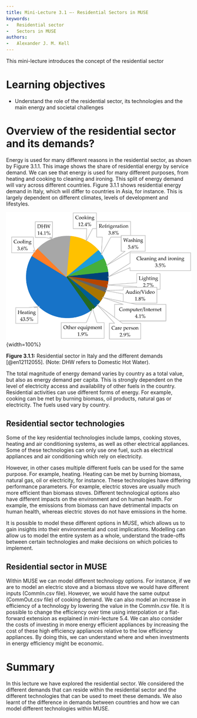 ```yaml
---
title: Mini-Lecture 3.1 –- Residential Sectors in MUSE
keywords:
-   Residential sector
-   Sectors in MUSE 
authors:
-   Alexander J. M. Kell
---
```


This mini-lecture introduces the concept of the residential sector


# Learning objectives

- Understand the role of the residential sector, its technologies and the main energy and societal challenges

# Overview of the residential sector and its demands?

Energy is used for many different reasons in the residential sector, as shown by Figure 3.1.1. This image shows the share of residential energy by service demand. We can see that energy is used for many different purposes, from heating and cooking to cleaning and ironing. This split of energy demand will vary across different countries. Figure 3.1.1 shows residential energy demand in Italy, which will differ to countries in Asia, for instance. This is largely dependent on different climates, levels of development and lifestyles.

![](assets/Figure_3.1.1.png){width=100%}

**Figure 3.1.1:** Residential sector in Italy and the different demands [@en12112055]. (Note: DHW refers to Domestic Hot Water).

The total magnitude of energy demand varies by country as a total value, but also as energy demand per capita. This is strongly dependent on the level of electricity access and availability of other fuels in the country. Residential activities can use different forms of energy. For example, cooking can be met by burning biomass, oil products, natural gas or electricity. The fuels used vary by country.

## Residential sector technologies

Some of the key residential technologies include lamps, cooking stoves, heating and air conditioning systems, as well as other electrical appliances. Some of these technologies can only use one fuel, such as electrical appliances and air conditioning which rely on electricity. 

However, in other cases multiple different fuels can be used for the same purpose. For example, heating. Heating can be met by burning biomass, natural gas, oil or electricity, for instance. These technologies have differing performance parameters. For example, electric stoves are usually much more efficient than biomass stoves. Different technological options also have different impacts on the environment and on human health. For example, the emissions from biomass can have detrimental impacts on human health, whereas electric stoves do not have emissions in the home. 

It is possible to model these different options in MUSE, which allows us to gain insights into their environmental and cost implications. Modelling can allow us to model the entire system as a whole, understand the trade-offs between certain technologies and make decisions on which policies to implement.

## Residential sector in MUSE

Within MUSE we can model different technology options. For instance, if we are to model an electric stove and a biomass stove we would have different inputs (CommIn.csv file). However, we would have the same output (CommOut.csv file) of cooking demand. We can also model an increase in efficiency of a technology by lowering the value in the CommIn.csv file. It is possible to change the efficiency over time using interpolation or a flat-forward extension as explained in mini-lecture 5.4. We can also consider the costs of investing in more energy efficient appliances by increasing the cost of these high efficiency appliances relative to the low efficiency appliances. By doing this, we can understand where and when investments in energy efficiency might be economic.



# Summary

In this lecture we have explored the residential sector. We considered the different demands that can reside within the residential sector and the different technologies that can be used to meet these demands. We also learnt of the difference in demands between countries and how we can model different technologies within MUSE.


